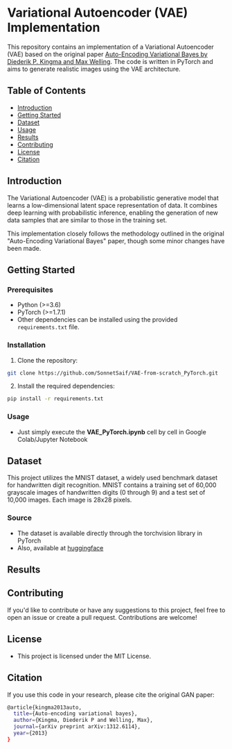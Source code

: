 # Variational Autoencoder (VAE) Implementation

This repository contains an implementation of a Variational Autoencoder (VAE) based on the original paper [Auto-Encoding Variational Bayes by Diederik P. Kingma and Max Welling](https://arxiv.org/abs/1312.6114). The code is written in PyTorch and aims to generate realistic images using the VAE architecture.

## Table of Contents

- [Introduction](#introduction)
- [Getting Started](#getting-started)
- [Dataset](#dataset)
- [Usage](#usage)
- [Results](#results)
- [Contributing](#contributing)
- [License](#license)
- [Citation](#citation)

## Introduction

The Variational Autoencoder (VAE) is a probabilistic generative model that learns a low-dimensional latent space representation of data. It combines deep learning with probabilistic inference, enabling the generation of new data samples that are similar to those in the training set.

This implementation closely follows the methodology outlined in the original "Auto-Encoding Variational Bayes" paper, though some minor changes have been made.
<!-- providing a solid foundation for understanding and experimenting with VAEs. -->

## Getting Started

### Prerequisites

- Python (>=3.6)
- PyTorch (>=1.7.1)
- Other dependencies can be installed using the provided `requirements.txt` file.

### Installation

1. Clone the repository:

```bash
git clone https://github.com/SonnetSaif/VAE-from-scratch_PyTorch.git
```

2. Install the required dependencies:

```bash
pip install -r requirements.txt
```

### Usage
- Just simply execute the **VAE_PyTorch.ipynb** cell by cell in Google Colab/Jupyter Notebook


## Dataset

This project utilizes the MNIST dataset, a widely used benchmark dataset for handwritten digit recognition. MNIST contains a training set of 60,000 grayscale images of handwritten digits (0 through 9) and a test set of 10,000 images. Each image is 28x28 pixels.

### Source

- The dataset is available directly through the torchvision library in PyTorch
- Also, available at [huggingface](https://huggingface.co/datasets/mnist)


## Results


## Contributing
If you'd like to contribute or have any suggestions to this project, feel free to open an issue or create a pull request. Contributions are welcome!


## License
- This project is licensed under the MIT License.


## Citation
If you use this code in your research, please cite the original GAN paper:
```bash
@article{kingma2013auto,
  title={Auto-encoding variational bayes},
  author={Kingma, Diederik P and Welling, Max},
  journal={arXiv preprint arXiv:1312.6114},
  year={2013}
}
```
